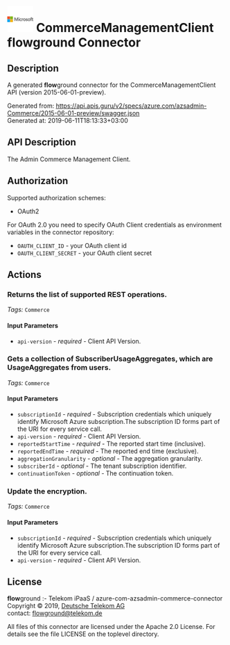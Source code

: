 # ![LOGO](logo.png) CommerceManagementClient **flow**ground Connector

## Description

A generated **flow**ground connector for the CommerceManagementClient API (version 2015-06-01-preview).

Generated from: https://api.apis.guru/v2/specs/azure.com/azsadmin-Commerce/2015-06-01-preview/swagger.json<br/>
Generated at: 2019-06-11T18:13:33+03:00

## API Description

The Admin Commerce Management Client.

## Authorization

Supported authorization schemes:
- OAuth2

For OAuth 2.0 you need to specify OAuth Client credentials as environment variables in the connector repository:
* `OAUTH_CLIENT_ID` - your OAuth client id
* `OAUTH_CLIENT_SECRET` - your OAuth client secret

## Actions

### Returns the list of supported REST operations.

*Tags:* `Commerce`

#### Input Parameters
* `api-version` - _required_ - Client API Version.

### Gets a collection of SubscriberUsageAggregates, which are UsageAggregates from users.

*Tags:* `Commerce`

#### Input Parameters
* `subscriptionId` - _required_ - Subscription credentials which uniquely identify Microsoft Azure subscription.The subscription ID forms part of the URI for every service call.
* `api-version` - _required_ - Client API Version.
* `reportedStartTime` - _required_ - The reported start time (inclusive).
* `reportedEndTime` - _required_ - The reported end time (exclusive).
* `aggregationGranularity` - _optional_ - The aggregation granularity.
* `subscriberId` - _optional_ - The tenant subscription identifier.
* `continuationToken` - _optional_ - The continuation token.

### Update the encryption.

*Tags:* `Commerce`

#### Input Parameters
* `subscriptionId` - _required_ - Subscription credentials which uniquely identify Microsoft Azure subscription.The subscription ID forms part of the URI for every service call.
* `api-version` - _required_ - Client API Version.

## License

**flow**ground :- Telekom iPaaS / azure-com-azsadmin-commerce-connector<br/>
Copyright © 2019, [Deutsche Telekom AG](https://www.telekom.de)<br/>
contact: flowground@telekom.de

All files of this connector are licensed under the Apache 2.0 License. For details
see the file LICENSE on the toplevel directory.
